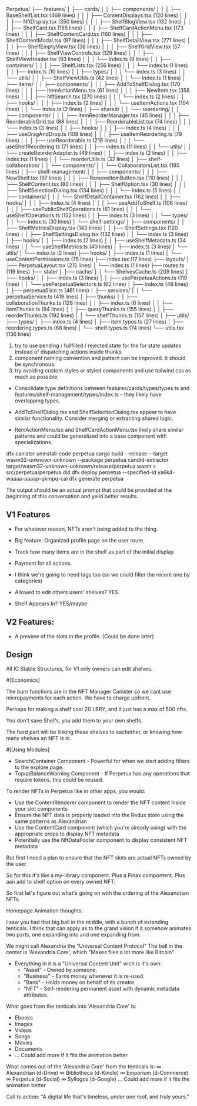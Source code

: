 Perpetua/
├── features/
│   ├── cards/
│   │   ├── components/
│   │   │   ├── BaseShelfList.tsx (469 lines)
│   │   │   ├── ContentDisplays.tsx (120 lines)
│   │   │   ├── NftDisplay.tsx (350 lines)
│   │   │   ├── ShelfBlogView.tsx (132 lines)
│   │   │   ├── ShelfCard.tsx (155 lines)
│   │   │   ├── ShelfCardActionMenu.tsx (173 lines)
│   │   │   ├── ShelfContentCard.tsx (160 lines)
│   │   │   ├── ShelfContentModal.tsx (97 lines)
│   │   │   ├── ShelfDetailView.tsx (271 lines)
│   │   │   ├── ShelfEmptyView.tsx (38 lines)
│   │   │   ├── ShelfGridView.tsx (57 lines)
│   │   │   ├── ShelfViewControls.tsx (129 lines)
│   │   │   ├── ShelfViewHeader.tsx (93 lines)
│   │   │   └── index.ts (9 lines)
│   │   ├── containers/
│   │   │   ├── ShelfLists.tsx (256 lines)
│   │   │   └── index.ts (1 lines)
│   │   ├── index.ts (10 lines)
│   │   ├── types/
│   │   │   └── index.ts (3 lines)
│   │   └── utils/
│   │       ├── ShelfViewUtils.ts (42 lines)
│   │       └── index.ts (1 lines)
│   ├── items/
│   │   ├── components/
│   │   │   ├── AddToShelfDialog.tsx (170 lines)
│   │   │   ├── ItemActionMenu.tsx (61 lines)
│   │   │   ├── NewItem.tsx (358 lines)
│   │   │   ├── NftSearch.tsx (270 lines)
│   │   │   └── index.ts (2 lines)
│   │   ├── hooks/
│   │   │   ├── index.ts (2 lines)
│   │   │   └── useItemActions.tsx (104 lines)
│   │   └── index.ts (2 lines)
│   ├── shared/
│   │   └── reordering/
│   │       ├── components/
│   │       │   ├── ItemReorderManager.tsx (45 lines)
│   │       │   ├── ReorderableGrid.tsx (88 lines)
│   │       │   ├── ReorderableList.tsx (74 lines)
│   │       │   └── index.ts (3 lines)
│   │       ├── hooks/
│   │       │   ├── index.ts (4 lines)
│   │       │   ├── useDragAndDrop.ts (108 lines)
│   │       │   ├── useItemReordering.ts (79 lines)
│   │       │   ├── useReorderable.ts (216 lines)
│   │       │   └── useShelfReordering.ts (71 lines)
│   │       ├── index.ts (11 lines)
│   │       └── utils/
│   │           ├── createReorderAdapter.ts (49 lines)
│   │           ├── index.ts (2 lines)
│   │           ├── index.tsx (1 lines)
│   │           └── reorderUtils.ts (32 lines)
│   ├── shelf-collaboration/
│   │   └── components/
│   │       └── CollaboratorsList.tsx (185 lines)
│   ├── shelf-management/
│   │   ├── components/
│   │   │   ├── NewShelf.tsx (97 lines)
│   │   │   ├── RemoveItemButton.tsx (110 lines)
│   │   │   ├── ShelfContent.tsx (80 lines)
│   │   │   ├── ShelfOption.tsx (30 lines)
│   │   │   ├── ShelfSelectionDialog.tsx (134 lines)
│   │   │   └── index.ts (5 lines)
│   │   ├── containers/
│   │   │   └── ShelfDetailContainer.tsx (162 lines)
│   │   ├── hooks/
│   │   │   ├── index.ts (4 lines)
│   │   │   ├── useAddToShelf.ts (106 lines)
│   │   │   ├── usePublicShelfOperations.ts (61 lines)
│   │   │   └── useShelfOperations.ts (152 lines)
│   │   ├── index.ts (3 lines)
│   │   └── types/
│   │       └── index.ts (30 lines)
│   └── shelf-settings/
│       ├── components/
│       │   ├── ShelfMetricsDisplay.tsx (143 lines)
│       │   ├── ShelfSettings.tsx (120 lines)
│       │   ├── ShelfSettingsDialog.tsx (132 lines)
│       │   └── index.ts (3 lines)
│       ├── hooks/
│       │   ├── index.ts (2 lines)
│       │   ├── useShelfMetadata.ts (34 lines)
│       │   └── useShelfMetrics.ts (40 lines)
│       ├── index.ts (3 lines)
│       └── utils/
│           └── index.ts (2 lines)
├── hooks/
│   ├── index.ts (1 lines)
│   └── useContentPermissions.ts (75 lines)
├── index.tsx (17 lines)
├── layouts/
│   ├── PerpetuaLayout.tsx (215 lines)
│   └── index.ts (1 lines)
├── routes.ts (119 lines)
├── state/
│   ├── cache/
│   │   └── ShelvesCache.ts (209 lines)
│   ├── hooks/
│   │   ├── index.ts (3 lines)
│   │   ├── usePerpetuaActions.ts (119 lines)
│   │   └── usePerpetuaSelectors.ts (62 lines)
│   ├── index.ts (49 lines)
│   ├── perpetuaSlice.ts (461 lines)
│   ├── services/
│   │   └── perpetuaService.ts (419 lines)
│   ├── thunks/
│   │   ├── collaborationThunks.ts (128 lines)
│   │   ├── index.ts (6 lines)
│   │   ├── itemThunks.ts (94 lines)
│   │   ├── queryThunks.ts (155 lines)
│   │   ├── reorderThunks.ts (192 lines)
│   │   └── shelfThunks.ts (157 lines)
│   ├── utils/
├── types/
│   ├── index.ts (4 lines)
│   ├── item.types.ts (27 lines)
│   ├── reordering.types.ts (68 lines)
│   └── shelf.types.ts (74 lines)
└── utils.tsx (136 lines)






























1. try to use pending / fullfilled / rejected state for the for state updates instead of dispatching actions inside thunks.
2. component naming convention and pattern can be improved. It should be synchronous.
3. try avoiding custom styles or styled components and use tailwind css as much as possible.


























- Consolidate type definitions between features/cards/types/types.ts and features/shelf-management/types/index.ts - they likely have overlapping types.

- AddToShelfDialog.tsx and ShelfSelectionDialog.tsx appear to have similar functionality. Consider merging or extracting shared logic.
- ItemActionMenu.tsx and ShelfCardActionMenu.tsx likely share similar patterns and could be generalized into a base component with specializations.









dfx canister uninstall-code perpetua
cargo build --release --target wasm32-unknown-unknown --package perpetua
candid-extractor target/wasm32-unknown-unknown/release/perpetua.wasm > src/perpetua/perpetua.did
dfx deploy perpetua --specified-id ya6k4-waaaa-aaaap-qkmpq-cai
dfx generate perpetua


The output should be an actual prompt that could be provided at the beginning of this conversation and yeild better results.


## V1 Features


- For whatever reason, NFTs aren't being added to the thing.

- Big feature: Organized profile page on the user route.
- Track how many items are in the shelf as part of the initial display.
- Payment for all actions.
- I think we're going to need tags too (so we could filter the recent one by categories)
- Allowed to edit others users' shelves? YES
- Shelf Appears In? YES/maybe


## V2 Features: 

- A preview of the slots in the profile. (Could be done later)






## Design

All IC Stable Structures, for V1 only owners can edit shelves.

#[Economics]

The burn functions are in the NFT Manager Canister so we cant use micropayments for each action. We have to charge upfront.

Perhaps for making a shelf cost 20 LBRY, and it just has a max of 500 nfts.

You don't save Shelfs, you add them to your own shelfs.

The hard part will be linking these shelves to eachother, or knowing how many shelves an NFT is in.










#[Using Modules] 

- SearchContainer Component - Powerful for when we start adding filters to the explore page.
- TopupBalanceWarning Component - If Perpetua has any operations that require tokens, this could be reused.






To render NFTs in Perpetua like in other apps, you would:
- Use the ContentRenderer component to render the NFT content inside your slot components
- Ensure the NFT data is properly loaded into the Redux store using the same patterns as Alexandrian
- Use the ContentCard component (which you're already using) with the appropriate props to display NFT metadata
- Potentially use the NftDataFooter component to display consistent NFT metadata

But first I need a plan to ensure that the NFT slots are actual NFTs owned by the user.

So for this it's like a my-library component. Plus a Pinax compontent. Plus aan add to shelf option on every owned NFT.

So first let's figure out what's going on with the ordering of the Alexandrian NFTs.























Homepage Animation thoughts:

I saw you had that big ball in the middle, with a bunch of extending tenticals.
I think that can apply as to the grand vision if it somehow animates two parts, one expanding into and one expanding from.

We might call Alexandria the "Universal Content Protocol"
The ball in the center is 'Alexandria Core', which "Makes files a lot more like Bitcoin"
- Everything in it is a "Universal Content Unit" wich is it's own:
  - "Asset" - Owned by someone.
  - "Business" - Earns money whenever it is re-used.
  - "Bank" - Holds money on behalf of its creator.
  - "NFT" - Self-rendering permanent asset with dynamic metadata attributes.

What goes from the tenticals into 'Alexandria Core' is:
  - Ebooks
  - Images
  - Videos
  - Songs
  - Movies
  - Documents
  - ... Could add more if it fits the animation better

What comes out of the 'Alexandria Core' from the tenticals is:
  ∞ Alexandrian (d-Drive)
  ∞ Bibliotheca (d-Kindle)
  ∞ Emporium (d-Commerce)
  ∞ Perpetua (d-Social)
  ∞ Syllogos (d-Google)
  ... Could add more if it fits the animation better

Call to action: "A digital life that's timeless, under one roof, and truly yours."